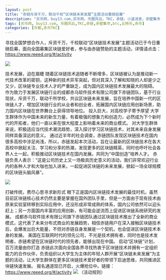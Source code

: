 ```yaml
---
layout: post
title: "赤链斥资千万，联动千校“区块链未来发展”主题活动重磅启幕"
description: "买币网，buy13.com,买币网，币圈风云，TKC，赤链，小道消息，赤壁集市，赤币"
tags: [买币网, buy13.com, 币圈风云,TKC,赤链,赤壁集市,btc,比特币,赤币]
categories: [币都,赤币TKC]
---
```

寻找全国梦想合作人，斥资千万，千校联动“区块链技术发展”主题活动已于今日重磅启幕，面向全国募集区块链爱好者，参与由赤链赞助的主题活动，详情请点击：https://www.reeed.org/#/activity
 
<img src="http://utouu-web-test.oss-cn-hangzhou.aliyuncs.com/biiduuuser/1511532500370.png" />
 
技术发展，迫在眉睫
随着区块链技术追随者不断增多，区块链被认为是推动新一代技术改革的密钥，这种新的技术异军突起，但对其深入了解和知晓的人却是少之又少，区块链专业技术人才的严重缺乏，成为国内区块链技术发展最大的阻碍。
作为致力于发展区块链行业的成都赤乌软件技术有限公司旗下赤链团队，基于行业现状，斥资千万，联动千所学校，共议区块链未来发展，旨在培养中国新一代的区块链人才，增加区块链行业的从业者和创业者，拓展国内区块链应用创新场景，助力国内区块链在世界舞台上获得领导地位。
投入巨大，对高校学子寄予厚望
大学生群体作为中国未来的新生力量，有着极强的想象力和创造力，必然成为下个新时代的开拓者，他们一直以来在很大程度上影响着未来的商业模式。
对大学生群体来说，积极适应当代技术潮流趋势，深入探讨学习区块链技术，对其未来自身发展同样具备深远的意义。
通过近半年的社会调查，赤链团队发现区块链技术在国内很多高校中涉足尚浅，所以，赤链发起本次活动，旨在让最新的区块链技术在各大高校中掀起关注、学习和分享的热潮，发现更多的区块链精英，同时也呼吁社会各界人士一起，积极推动区块链技术在国内发展。共同为“中国创造”培养人才。
赤链负责人表示：“这是公司历史上又一场极具历史意义的活动，我们非常欢迎行业内的各种人才和大咖也加入进来，一起促进区块链的未来发展，掀起一场全球规模的区块链头脑风暴”。

<img src="http://utouu-web-test.oss-cn-hangzhou.aliyuncs.com/biiduuuser/1511532627055.png" />
 
打破传统，费尽心思寻求新形式
眼下正是国内区块链技术发展的最佳时机，虽然目前区块链核心技术仍然主要是掌握在国外团队手里，但是一方面由于现有技术由原来实验室转移到实际应用中，还没形成非常成熟的体系，国内公司依然可以迎头赶上；另一方面国内丰富的应用创新，有可能会逆流而上促进区块链系统研究的发展。
成都赤乌软件技术有限公司旗下赤链团队通过区块链技术推出了全新的商业模式，这代表了未来分布式商业的发展趋势，相信赤链用户在深入接触区块链技术后，会爆发出巨大能量，不但对赤链自身发展是一个契机，也会促进区块链技术本身的发展。
美国在互联网时代的领先公司，不光是技术拥有者，同时也是技术发明者，赤链希望在区块链时代的领先者，能够出现在中国。
启动“区块链”计划，百万流量由你打造
赤链此次面向全国各界寻找热衷于区块链技术并拥有一定组织能力的合作伙伴，负责组织以大学生为主体的年轻人群开展“区块链未来发展”为主题的活动，让大学生群体在更多区块链技术爱好者的带领下启迪思维，共同推进区块链快速发展。
报名通道现已开启，火爆抢位中。链接：https://www.reeed.org/#/activity
<img src="http://utouu-web-test.oss-cn-hangzhou.aliyuncs.com/biiduuuser/1511532875016.png" />
（活动规则）
